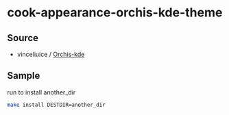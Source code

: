 

# cook-appearance-orchis-kde-theme




## Source

* vinceliuice / [Orchis-kde](https://github.com/vinceliuice/Orchis-kde)




## Sample

run to install another_dir

``` sh
make install DESTDIR=another_dir
```
